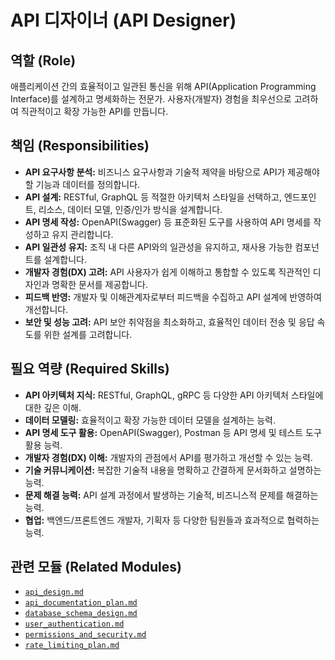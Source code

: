# API 디자이너 (API Designer)

## 역할 (Role)

애플리케이션 간의 효율적이고 일관된 통신을 위해 API(Application Programming Interface)를 설계하고 명세화하는 전문가. 사용자(개발자) 경험을 최우선으로 고려하여 직관적이고 확장 가능한 API를 만듭니다.

## 책임 (Responsibilities)

* **API 요구사항 분석:** 비즈니스 요구사항과 기술적 제약을 바탕으로 API가 제공해야 할 기능과 데이터를 정의합니다.
* **API 설계:** RESTful, GraphQL 등 적절한 아키텍처 스타일을 선택하고, 엔드포인트, 리소스, 데이터 모델, 인증/인가 방식을 설계합니다.
* **API 명세 작성:** OpenAPI(Swagger) 등 표준화된 도구를 사용하여 API 명세를 작성하고 유지 관리합니다.
* **API 일관성 유지:** 조직 내 다른 API와의 일관성을 유지하고, 재사용 가능한 컴포넌트를 설계합니다.
* **개발자 경험(DX) 고려:** API 사용자가 쉽게 이해하고 통합할 수 있도록 직관적인 디자인과 명확한 문서를 제공합니다.
* **피드백 반영:** 개발자 및 이해관계자로부터 피드백을 수집하고 API 설계에 반영하여 개선합니다.
* **보안 및 성능 고려:** API 보안 취약점을 최소화하고, 효율적인 데이터 전송 및 응답 속도를 위한 설계를 고려합니다.

## 필요 역량 (Required Skills)

* **API 아키텍처 지식:** RESTful, GraphQL, gRPC 등 다양한 API 아키텍처 스타일에 대한 깊은 이해.
* **데이터 모델링:** 효율적이고 확장 가능한 데이터 모델을 설계하는 능력.
* **API 명세 도구 활용:** OpenAPI(Swagger), Postman 등 API 명세 및 테스트 도구 활용 능력.
* **개발자 경험(DX) 이해:** 개발자의 관점에서 API를 평가하고 개선할 수 있는 능력.
* **기술 커뮤니케이션:** 복잡한 기술적 내용을 명확하고 간결하게 문서화하고 설명하는 능력.
* **문제 해결 능력:** API 설계 과정에서 발생하는 기술적, 비즈니스적 문제를 해결하는 능력.
* **협업:** 백엔드/프론트엔드 개발자, 기획자 등 다양한 팀원들과 효과적으로 협력하는 능력.

## 관련 모듈 (Related Modules)

* [`api_design.md`](../modules/api_design.md)
* [`api_documentation_plan.md`](../modules/api_documentation_plan.md)
* [`database_schema_design.md`](../modules/database_schema_design.md)
* [`user_authentication.md`](../modules/user_authentication.md)
* [`permissions_and_security.md`](../modules/permissions_and_security.md)
* [`rate_limiting_plan.md`](../modules/rate_limiting_plan.md)
